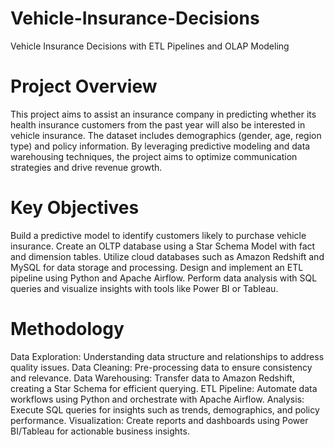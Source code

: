 # Vehicle-Insurance-Decisions
Vehicle Insurance Decisions with ETL Pipelines and OLAP Modeling
# Project Overview
This project aims to assist an insurance company in predicting whether its health insurance customers from the past year will also be interested in vehicle insurance. The dataset includes demographics (gender, age, region type) and policy information. By leveraging predictive modeling and data warehousing techniques, the project aims to optimize communication strategies and drive revenue growth.

# Key Objectives
Build a predictive model to identify customers likely to purchase vehicle insurance.
Create an OLTP database using a Star Schema Model with fact and dimension tables.
Utilize cloud databases such as Amazon Redshift and MySQL for data storage and processing.
Design and implement an ETL pipeline using Python and Apache Airflow.
Perform data analysis with SQL queries and visualize insights with tools like Power BI or Tableau.

# Methodology
Data Exploration: Understanding data structure and relationships to address quality issues.
Data Cleaning: Pre-processing data to ensure consistency and relevance.
Data Warehousing: Transfer data to Amazon Redshift, creating a Star Schema for efficient querying.
ETL Pipeline: Automate data workflows using Python and orchestrate with Apache Airflow.
Analysis: Execute SQL queries for insights such as trends, demographics, and policy performance.
Visualization: Create reports and dashboards using Power BI/Tableau for actionable business insights.
